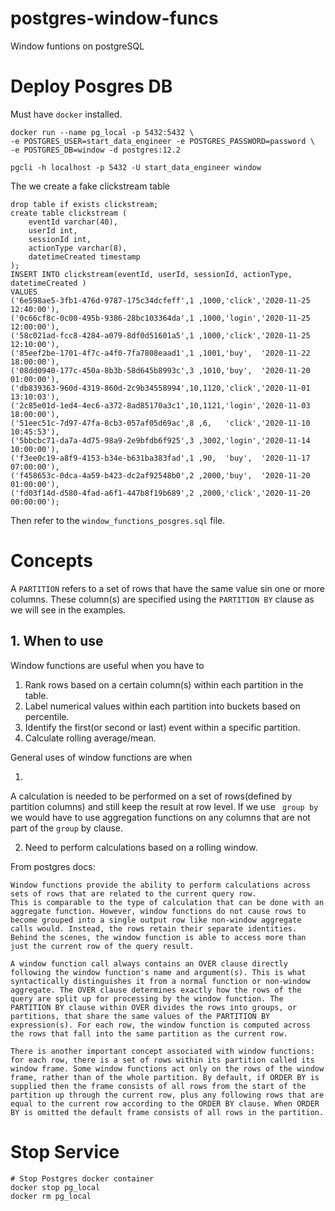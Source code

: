 # postgres-window-funcs
Window funtions on postgreSQL


# Deploy Posgres DB
Must have `docker` installed.

```
docker run --name pg_local -p 5432:5432 \
-e POSTGRES_USER=start_data_engineer -e POSTGRES_PASSWORD=password \
-e POSTGRES_DB=window -d postgres:12.2
```

```
pgcli -h localhost -p 5432 -U start_data_engineer window
```

The we create a fake clickstream table
```
drop table if exists clickstream;
create table clickstream (
    eventId varchar(40),
    userId int,
    sessionId int,
    actionType varchar(8),
    datetimeCreated timestamp
);
INSERT INTO clickstream(eventId, userId, sessionId, actionType, datetimeCreated )
VALUES 
('6e598ae5-3fb1-476d-9787-175c34dcfeff',1 ,1000,'click','2020-11-25 12:40:00'),
('0c66cf8c-0c00-495b-9386-28bc103364da',1 ,1000,'login','2020-11-25 12:00:00'),
('58c021ad-fcc8-4284-a079-8df0d51601a5',1 ,1000,'click','2020-11-25 12:10:00'),
('85eef2be-1701-4f7c-a4f0-7fa7808eaad1',1 ,1001,'buy',  '2020-11-22 18:00:00'),
('08dd0940-177c-450a-8b3b-58d645b8993c',3 ,1010,'buy',  '2020-11-20 01:00:00'),
('db839363-960d-4319-860d-2c9b34558994',10,1120,'click','2020-11-01 13:10:03'),
('2c85e01d-1ed4-4ec6-a372-8ad85170a3c1',10,1121,'login','2020-11-03 18:00:00'),
('51eec51c-7d97-47fa-8cb3-057af05d69ac',8 ,6,   'click','2020-11-10 10:45:53'),
('5bbcbc71-da7a-4d75-98a9-2e9bfdb6f925',3 ,3002,'login','2020-11-14 10:00:00'),
('f3ee0c19-a8f9-4153-b34e-b631ba383fad',1 ,90,  'buy',  '2020-11-17 07:00:00'),
('f458653c-0dca-4a59-b423-dc2af92548b0',2 ,2000,'buy',  '2020-11-20 01:00:00'),
('fd03f14d-d580-4fad-a6f1-447b8f19b689',2 ,2000,'click','2020-11-20 00:00:00');
```

Then refer to the `window_functions_posgres.sql` file.

# Concepts
A `PARTITION` refers to a set of rows that have the same value sin one or more columns.
These column(s) are specified using the `PARTITION BY` clause as we will
see in the examples.

## 1. When to use 
Window functions are useful when you have to

1. Rank rows based on a certain column(s) within each partition in the table.
2. Label numerical values within each partition into buckets based on percentile.
3. Identify the first(or second or last) event within a specific partition.
4. Calculate rolling average/mean.

General uses of window functions are when

1. 
A calculation is needed to be performed on a set of rows(defined by partition columns) and still keep the result at row level. If we use ` group by` we would have to use aggregation functions on any columns that are not part of the `group` by clause.

2. Need to perform calculations based on a rolling window.

From postgres docs:
```
Window functions provide the ability to perform calculations across sets of rows that are related to the current query row.
This is comparable to the type of calculation that can be done with an aggregate function. However, window functions do not cause rows to become grouped into a single output row like non-window aggregate calls would. Instead, the rows retain their separate identities. Behind the scenes, the window function is able to access more than just the current row of the query result.

A window function call always contains an OVER clause directly following the window function's name and argument(s). This is what syntactically distinguishes it from a normal function or non-window aggregate. The OVER clause determines exactly how the rows of the query are split up for processing by the window function. The PARTITION BY clause within OVER divides the rows into groups, or partitions, that share the same values of the PARTITION BY expression(s). For each row, the window function is computed across the rows that fall into the same partition as the current row.

There is another important concept associated with window functions: for each row, there is a set of rows within its partition called its window frame. Some window functions act only on the rows of the window frame, rather than of the whole partition. By default, if ORDER BY is supplied then the frame consists of all rows from the start of the partition up through the current row, plus any following rows that are equal to the current row according to the ORDER BY clause. When ORDER BY is omitted the default frame consists of all rows in the partition. 
```

# Stop Service
```
# Stop Postgres docker container
docker stop pg_local
docker rm pg_local
```

